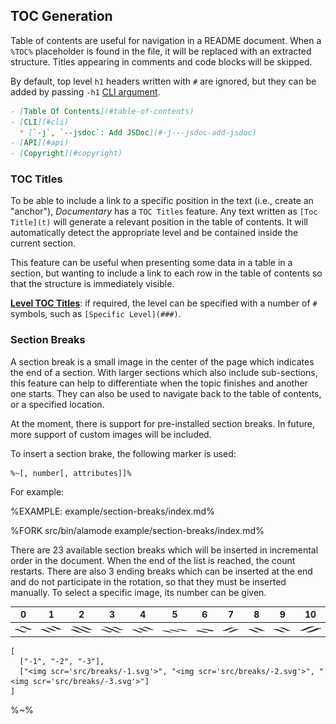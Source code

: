 ## **TOC Generation**

Table of contents are useful for navigation in a README document. When a `%TOC%` placeholder is found in the file, it will be replaced with an extracted structure. Titles appearing in comments and code blocks will be skipped.

By default, top level `h1` headers written with `#` are ignored, but they can be added by passing `-h1` [CLI argument](#h1-in-toc).

<!-- ```sh
doc -t input-source.md [-r] [-o output.md]
``` -->

```md
- [Table Of Contents](#table-of-contents)
- [CLI](#cli)
  * [`-j`, `--jsdoc`: Add JSDoc](#-j---jsdoc-add-jsdoc)
- [API](#api)
- [Copyright](#copyright)
```

### TOC Titles

To be able to include a link to a specific position in the text (i.e., create an "anchor"), _Documentary_ has a `TOC Titles` feature. Any text written as `[Toc Title](t)` will generate a relevant position in the table of contents. It will automatically detect the appropriate level and be contained inside the current section.

This feature can be useful when presenting some data in a table in a section, but wanting to include a link to each row in the table of contents so that the structure is immediately visible.

**[Level TOC Titles](###)**: if required, the level can be specified with a number of `#` symbols, such as `[Specific Level](###)`.

### Section Breaks

A section break is a small image in the center of the page which indicates the end of a section. With larger sections which also include sub-sections, this feature can help to differentiate when the topic finishes and another one starts. They can also be used to navigate back to the table of contents, or a specified location.

At the moment, there is support for pre-installed section breaks. In future, more support of custom images will be included.

To insert a section brake, the following marker is used:

```
%~[, number[, attributes]]%
```

For example:

%EXAMPLE: example/section-breaks/index.md%

%FORK src/bin/alamode example/section-breaks/index.md%

There are 23 available section breaks which will be inserted in incremental order in the document. When the end of the list is reached, the count restarts. There are also 3 ending breaks which can be inserted at the end and do not participate in the rotation, so that they must be inserted manually. To select a specific image, its number can be given.

<table>
 <thead>
  <tr>
   <th>0</th>
   <th>1</th>
   <th>2</th>
   <th>3</th>
   <th>4</th>
   <th>5</th>
   <th>6</th>
   <th>7</th>
   <th>8</th>
   <th>9</th>
   <th>10</th>
  </tr>
 </thead>
 <tbody>
  <tr>
   <td><img src="src/breaks/0.svg"></td>
   <td><img src="src/breaks/1.svg"></td>
   <td><img src="src/breaks/2.svg"></td>
   <td><img src="src/breaks/3.svg"></td>
   <td><img src="src/breaks/4.svg"></td>
   <td><img src="src/breaks/5.svg"></td>
   <td><img src="src/breaks/6.svg"></td>
   <td><img src="src/breaks/7.svg"></td>
   <td><img src="src/breaks/8.svg"></td>
   <td><img src="src/breaks/9.svg"></td>
   <td><img src="src/breaks/10.svg"></td>
  </tr>
 </tbody>
</table>


```table
[
  ["-1", "-2", "-3"],
  ["<img scr='src/breaks/-1.svg'>", "<img scr='src/breaks/-2.svg'>", "<img scr='src/breaks/-3.svg'>"]
]
```

%~%